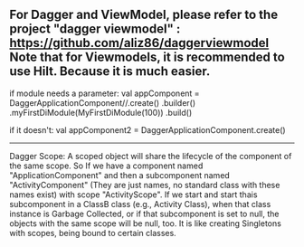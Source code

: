
For Dagger and ViewModel, please refer to the project "dagger viewmodel" : 
https://github.com/aliz86/daggerviewmodel
Note that for Viewmodels, it is recommended to use Hilt. Because it is much easier.
---------------------------------------------------------
if module needs a parameter:
val appComponent = DaggerApplicationComponent//.create()
.builder()
.myFirstDiModule(MyFirstDiModule(100))
.build()

if it doesn't:
val appComponent2 = DaggerApplicationComponent.create()

---------------------------------------------------------
Dagger Scope:
A scoped object will share the lifecycle of the component of the same scope.
So If we have a component named "ApplicationComponent" and then a subcomponent named "ActivityComponent" (They are just names, no standard class with these names exist) with scope "ActivityScope". If we start and start thais subcomponent in a ClassB class (e.g., Activity Class), when that class instance is Garbage Collected, or if that subcomponent is set to null, the objects with the same scope will be null, too. It is like creating Singletons with scopes, being bound to certain classes.

